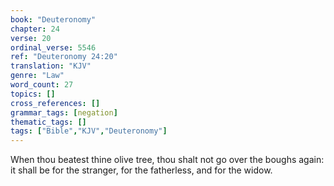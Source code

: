 ```yaml
---
book: "Deuteronomy"
chapter: 24
verse: 20
ordinal_verse: 5546
ref: "Deuteronomy 24:20"
translation: "KJV"
genre: "Law"
word_count: 27
topics: []
cross_references: []
grammar_tags: [negation]
thematic_tags: []
tags: ["Bible","KJV","Deuteronomy"]
---
```

When thou beatest thine olive tree, thou shalt not go over the boughs again: it shall be for the stranger, for the fatherless, and for the widow.
